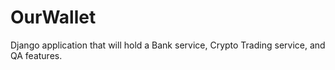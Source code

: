 # OurWallet

Django application that will hold a Bank service, Crypto Trading service, and QA features. 
